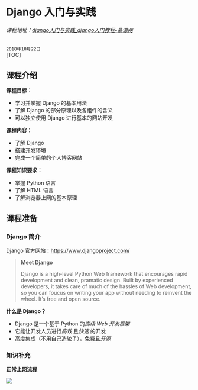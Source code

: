 # Django 入门与实践
###### 课程地址：[django入门与实践_django入门教程-慕课网](https://www.imooc.com/learn/790)
`2018年10月22日`  
[TOC]
## 课程介绍
**课程目标：**
- 学习并掌握 Django 的基本用法
- 了解 Django 的部分原理以及各组件的含义
- 可以独立使用 Django 进行基本的网站开发 

**课程内容：**

- 了解 Django
- 搭建开发环境
- 完成一个简单的个人博客网站

**课程知识要求：**

- 掌握 Python 语言
- 了解 HTML 语言
- 了解浏览器上网的基本原理



## 课程准备

### Django 简介

Django 官方网站：https://www.djangoproject.com/

> **Meet Django**
>
> Django is a high-level Python Web framework that encourages rapid development and clean, pramatic design. Built by experienced developers, it takes care of much of the hassles of Web development, so you can foucus on writing your app without needing to reinvent the wheel. It’s free and open source.

**什么是 Django？**

- Django 是一个基于 Python 的*高级 Web 开发框架*
- 它能让开发人员进行*高效* 且*快速* 的开发
- 高度集成（不用自己造轮子），免费且*开源* 



### 知识补充

**正常上网流程**

![](https://ws1.sinaimg.cn/large/006y42ybly1fwhcgsjbbej30y00bqdjp.jpg)

